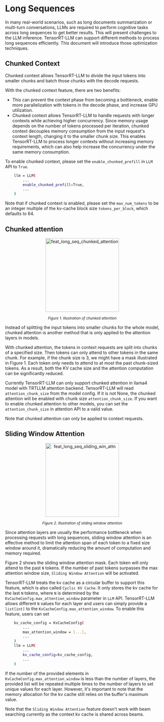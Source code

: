 # Long Sequences

In many real-world scenarios, such as long documents summarization or multi-turn conversations, LLMs are required to perform cognitive tasks across long sequences to get better results. This will present challenges to the LLM inference. TensorRT-LLM can support different methods to process long sequences efficiently. This document will introduce those optimization techniques.


## Chunked Context

Chunked context allows TensorRT-LLM to divide the input tokens into smaller chunks and batch those chunks with the decode requests.

With the chunked context feature, there are two benefits:
- This can prevent the context phase from becoming a bottleneck, enable more parallelization with tokens in the decode phase, and increase GPU utilization.
- Chunked context allows TensorRT-LLM to handle requests with longer contexts while achieving higher concurrency. Since memory usage depends on the number of tokens processed per iteration, chunked context decouples memory consumption from the input request's context length, changing it to the smaller chunk size. This enables TensorRT-LLM to process longer contexts without increasing memory requirements, which can also help increase the concurrency under the same memory consumption.

To enable chunked context, please set the `enable_chunked_prefill` in `LLM` API to `True`.
```bash
    llm = LLM(
        ...
        enable_chunked_prefill=True,
        ...
    )
```

Note that if chunked context is enabled, please set the `max_num_tokens` to be an integer multiple of the kv-cache block size `tokens_per_block`, which defaults to 64.

## Chunked attention

<div align="center">
<figure>
  <img src="https://github.com/NVIDIA/TensorRT-LLM/raw/feat/1.0_doc_dev/docs/source/1.0/features/media/feat_long_seq_chunked_attention.png" alt="feat_long_seq_chunked_attention" width="240" height="auto">
</figure>
</div>
<p align="center"><sub><em>Figure 1. Illustration of chunked attention </em></sub></p>

Instead of splitting the input tokens into smaller chunks for the whole model, chunked attention is another method that is only applied to the attention layers in models.

With chunked attention, the tokens in context requests are split into chunks of a specified size. Then tokens can only attend to other tokens in the same chunk. For example, if the chunk size is 3, we might have a mask illustrated in Figure 1. Each token only needs to attend to at most the past chunk-sized tokens. As a result, both the KV cache size and the attention computation can be significantly reduced.

Currently TensorRT-LLM can only support chunked attention in llama4 model with TRTLLM attention backend. TensorRT-LLM will read `attention_chunk_size` from the model config. If it is not None, the chunked attention will be enabled with chunk size `attention_chunk_size`. If you want to enable chunked attention to other models, you can set the `attention_chunk_size` in attention API to a valid value.

Note that chunked attention can only be applied to context requests.

## Sliding Window Attention

<div align="center">
<figure>
  <img src="https://github.com/NVIDIA/TensorRT-LLM/raw/feat/1.0_doc_dev/docs/source/1.0/features/media/feat_long_seq_sliding_win_attn.png" alt="feat_long_seq_sliding_win_attn" width="240" height="auto">
</figure>
</div>
<p align="center"><sub><em>Figure 2. Illustration of sliding window attention </em></sub></p>


Since attention layers are usually the performance bottleneck when processing requests with long sequences, sliding window attention is an effective method to limit the attention span of each token to a fixed size window around it, dramatically reducing the amount of computation and memory required.

Figure 2 shows the sliding window attention mask. Each token will only attend to the past `N` tokens. If the number of past tokens surpasses the max attention window size, `Sliding Window Attention` will be activated.

TensorRT-LLM treats the kv cache as a circular buffer to support this feature, which is also called `Cyclic KV Cache`. It only stores the kv cache for the last `N` tokens, where `N` is determined by the `KvCacheConfig.max_attention_window` parameter in `LLM` API. TensorRT-LLM allows different `N` values for each layer and users can simply provide a `list[int]` to the `KvCacheConfig.max_attention_window`. To enable this feature, users can set
```bash
    kv_cache_config = KvCacheConfig(
        ...
        max_attention_window = [...],
        ...
    )
    llm = LLM(
        ...
        kv_cache_config=kv_cache_config,
        ...
    )
```
If the number of the provided elements in `KvCacheConfig.max_attention_window` is less than the number of layers, the provided list will be repeated multiple times to the number of layers to set unique values for each layer. However, it's important to note that the memory allocation for the kv cache still relies on the buffer's maximum value.

Note that the `Sliding Window Attention` feature doesn't work with beam searching currently as the context kv cache is shared across beams.

